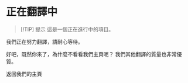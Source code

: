 <script setup>
import ButtonComponent from '../.vitepress/theme/components/ButtonComponent.vue'
</script>
# 正在翻譯中

> [!TIP] 提示
> 這是一個正在進行中的項目。

我們正在努力翻譯，請耐心等待。

好吧，既然你來了，為什麼不看看我們主頁呢？ 我們其他翻譯的質量也非常優質。

<div style="display: flex;">
  <ButtonComponent link="/">返回我們的主頁</ButtonComponent>
</div>